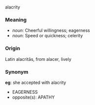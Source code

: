 alacrity
### Meaning
+ _noun_: Cheerful willingness; eagerness
+ _noun_: Speed or quickness; celerity

### Origin

Latin alacritās, from alacer, lively

### Synonym

__eg__: she accepted with alacrity

+ EAGERNESS
+ opposite(s): APATHY


